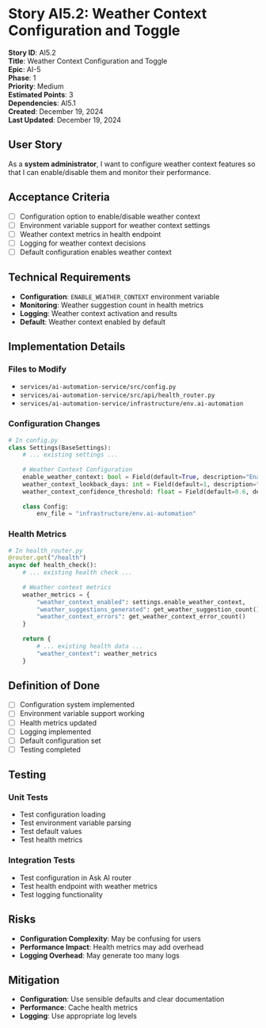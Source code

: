 # Story AI5.2: Weather Context Configuration and Toggle

**Story ID**: AI5.2  
**Title**: Weather Context Configuration and Toggle  
**Epic**: AI-5  
**Phase**: 1  
**Priority**: Medium  
**Estimated Points**: 3  
**Dependencies**: AI5.1  
**Created**: December 19, 2024  
**Last Updated**: December 19, 2024  

## User Story

As a **system administrator**, I want to configure weather context features so that I can enable/disable them and monitor their performance.

## Acceptance Criteria

- [ ] Configuration option to enable/disable weather context
- [ ] Environment variable support for weather context settings
- [ ] Weather context metrics in health endpoint
- [ ] Logging for weather context decisions
- [ ] Default configuration enables weather context

## Technical Requirements

- **Configuration**: `ENABLE_WEATHER_CONTEXT` environment variable
- **Monitoring**: Weather suggestion count in health metrics
- **Logging**: Weather context activation and results
- **Default**: Weather context enabled by default

## Implementation Details

### Files to Modify
- `services/ai-automation-service/src/config.py`
- `services/ai-automation-service/src/api/health_router.py`
- `services/ai-automation-service/infrastructure/env.ai-automation`

### Configuration Changes

```python
# In config.py
class Settings(BaseSettings):
    # ... existing settings ...
    
    # Weather Context Configuration
    enable_weather_context: bool = Field(default=True, description="Enable weather context in suggestions")
    weather_context_lookback_days: int = Field(default=1, description="Days of weather data to analyze")
    weather_context_confidence_threshold: float = Field(default=0.6, description="Minimum confidence for weather suggestions")
    
    class Config:
        env_file = "infrastructure/env.ai-automation"
```

### Health Metrics

```python
# In health_router.py
@router.get("/health")
async def health_check():
    # ... existing health check ...
    
    # Weather context metrics
    weather_metrics = {
        "weather_context_enabled": settings.enable_weather_context,
        "weather_suggestions_generated": get_weather_suggestion_count(),
        "weather_context_errors": get_weather_context_error_count()
    }
    
    return {
        # ... existing health data ...
        "weather_context": weather_metrics
    }
```

## Definition of Done

- [ ] Configuration system implemented
- [ ] Environment variable support working
- [ ] Health metrics updated
- [ ] Logging implemented
- [ ] Default configuration set
- [ ] Testing completed

## Testing

### Unit Tests
- Test configuration loading
- Test environment variable parsing
- Test default values
- Test health metrics

### Integration Tests
- Test configuration in Ask AI router
- Test health endpoint with weather metrics
- Test logging functionality

## Risks

- **Configuration Complexity**: May be confusing for users
- **Performance Impact**: Health metrics may add overhead
- **Logging Overhead**: May generate too many logs

## Mitigation

- **Configuration**: Use sensible defaults and clear documentation
- **Performance**: Cache health metrics
- **Logging**: Use appropriate log levels
